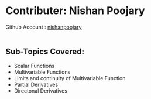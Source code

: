 # Contributer: Nishan Poojary
Github Account : <a href="https://github.com/nishanpoojary">nishanpoojary</a>
<br/></br>
## Sub-Topics Covered:
+ Scalar Functions
+ Multivariable Functions
+ Limits and continuity of Multivariable Function
+ Partial Derivatives
+ Directonal Derivatives
